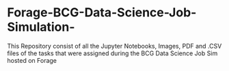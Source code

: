 # Forage-BCG-Data-Science-Job-Simulation-
This Repository consist of all the Jupyter Notebooks, Images, PDF and .CSV files of the tasks that were assigned during the BCG Data Science Job Sim hosted on Forage
